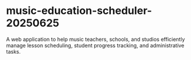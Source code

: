 # music-education-scheduler-20250625
A web application to help music teachers, schools, and studios efficiently manage lesson scheduling, student progress tracking, and administrative tasks.
